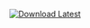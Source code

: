 [![Download Latest](https://img.shields.io/badge/dynamic/json?url=https://api.github.com/repos/ajax/project/releases/latest&query=$.assets[0].browser_download_url&label=Download%20Latest&color=success)](https://img.shields.io/badge/dynamic/json?url=https://api.github.com/repos/ajax/project/releases/latest&query=$.assets[0].browser_download_url&label=Download%20Latest&color=success)
